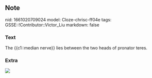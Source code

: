 ## Note
nid: 1661020709024
model: Cloze-chrisc-ff04e
tags: GSSE::!Contributor::Victor_Liu
markdown: false

### Text
The {{c1::median nerve}} lies between the two heads of pronator teres.

### Extra
<img src="paste-3e25f628c98f684a527a3cff41bb2dafaf33f10b.jpg">
